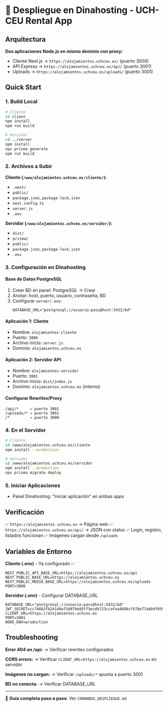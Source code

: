 # 🚀 Despliegue en Dinahosting - UCH-CEU Rental App

## Arquitectura

**Dos aplicaciones Node.js en mismo dominio con proxy:**
- Cliente Next.js → `https://alojamientos.uchceu.es/` (puerto 3000)
- API Express → `https://alojamientos.uchceu.es/api/` (puerto 3001)
- Uploads → `https://alojamientos.uchceu.es/uploads/` (puerto 3001)

## Quick Start

### 1. Build Local

```bash
# Cliente
cd client
npm install
npm run build

# Servidor
cd ../server
npm install
npx prisma generate
npm run build
```

### 2. Archivos a Subir

**Cliente (`/www/alojamientos.uchceu.es/cliente/`):**
- `.next/`
- `public/`
- `package.json`, `package-lock.json`
- `next.config.ts`
- `server.js`
- `.env`

**Servidor (`/www/alojamientos.uchceu.es/servidor/`):**
- `dist/`
- `prisma/`
- `public/`
- `package.json`, `package-lock.json`
- `.env`

### 3. Configuración en Dinahosting

#### Base de Datos PostgreSQL
1. Crear BD en panel: PostgreSQL → Crear
2. Anotar: host, puerto, usuario, contraseña, BD
3. Configurar `server/.env`:
   ```
   DATABASE_URL="postgresql://usuario:pass@host:5432/bd"
   ```

#### Aplicación 1: Cliente
- Nombre: `alojamientos-cliente`
- Puerto: `3000`
- Archivo inicio: `server.js`
- Dominio: `alojamientos.uchceu.es`

#### Aplicación 2: Servidor API
- Nombre: `alojamientos-servidor`
- Puerto: `3001`
- Archivo inicio: `dist/index.js`
- Dominio: `alojamientos.uchceu.es` (interno)

#### Configurar Rewrites/Proxy
```
/api/*     → puerto 3001
/uploads/* → puerto 3001
/*         → puerto 3000
```

### 4. En el Servidor

```bash
# Cliente
cd /www/alojamientos.uchceu.es/cliente
npm install --production

# Servidor
cd /www/alojamientos.uchceu.es/servidor
npm install --production
npx prisma migrate deploy
```

### 5. Iniciar Aplicaciones
- Panel Dinahosting: "Iniciar aplicación" en ambas apps

## Verificación

✅ `https://alojamientos.uchceu.es` → Página web
✅ `https://alojamientos.uchceu.es/api/` → JSON con status
✅ Login, registro, listados funcionan
✅ Imágenes cargan desde `/uploads`

## Variables de Entorno

**Cliente (.env)** - Ya configurado ✅
```env
NEXT_PUBLIC_API_BASE_URL=https://alojamientos.uchceu.es/api
NEXT_PUBLIC_BASE_URL=https://alojamientos.uchceu.es
NEXT_PUBLIC_MEDIA_BASE_URL=https://alojamientos.uchceu.es/uploads
PORT=3000
```

**Servidor (.env)** - Configurar DATABASE_URL
```env
DATABASE_URL="postgresql://usuario:pass@host:5432/bd"
JWT_SECRET=cc746b2fb24148ef34879a95ff3ecdb723ccafea4b9bcf478e77abb9f0390076a41fc2b1beaf71da6ae136bde66856bbcf119317069f931bfe507c491b506df1
CLIENT_URL=https://alojamientos.uchceu.es
PORT=3001
NODE_ENV=production
```

## Troubleshooting

**Error 404 en /api:**
→ Verificar rewrites configurados

**CORS errors:**
→ Verificar `CLIENT_URL=https://alojamientos.uchceu.es` en servidor

**Imágenes no cargan:**
→ Verificar `/uploads/*` apunta a puerto 3001

**BD no conecta:**
→ Verificar DATABASE_URL

---

📖 **Guía completa paso a paso**: Ver `COMANDOS_DESPLIEGUE.md`
